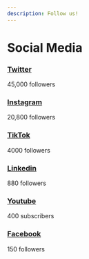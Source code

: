 ```yaml
---
description: Follow us!
---
```


# Social Media

### [Twitter](https://twitter.com/ApeGangNFT)

45,000 followers

### [Instagram](https://www.instagram.com/apegangnft/)

20,800 followers

### [TikTok](https://www.tiktok.com/@apegangnfts)

4000 followers

### [Linkedin](https://www.linkedin.com/company/ape-gang-nft)

880 followers

### [Youtube](https://www.youtube.com/channel/UCMw3BiTMAG87HJ1vO5vl7Pw)

400 subscribers

### [Facebook](https://www.facebook.com/ApeGangNFT/)

150 followers
